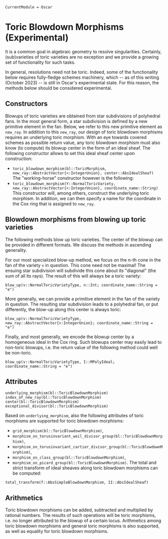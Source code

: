 ```@meta
CurrentModule = Oscar
```

# Toric Blowdown Morphisms (Experimental)

It is a common goal in algebraic geometry to resolve singularities. Certainly, (sub)varieties of
toric varieties are no exception and we provide a growing set of functionality for such tasks.

In general, resolutions need not be toric. Indeed, some of the functionality below requires
fully-fledge schemes machinery, which -- as of this writing (October 2023) -- is still in
Oscar's experimental state. For this reason, the methods below should be considered experimental.


## Constructors

Blowups of toric varieties are obtained from star subdivisions of polyhedral fans. In the most general form,
a star subdivision is defined by a new primitive element in the fan. Below, we refer to this new primitive
element as `new_ray`. In addition to this `new_ray`, our design of toric blowdown morphisms requires an
underlying toric morphism. With an eye towards covered schemes as possible return value, any toric blowdown
morphism must also know (to compute) its blowup center in the form of an ideal sheaf. The following constructor
allows to set this ideal sheaf center upon construction:
- `toric_blowdown_morphism(bl::ToricMorphism, new_ray::AbstractVector{<:IntegerUnion}, center::AbsIdealSheaf)`
The "working-horse" constructor however is the following:
- `toric_blowdown_morphism(Y::NormalToricVariety, new_ray::AbstractVector{<:IntegerUnion}, coordinate_name::String)`
This constructor will, among others, construct the underlying toric morphism. In addition, we can then specify
a name for the coordinate in the Cox ring that is assigned to `new_ray`.



## Blowdown morphisms from blowing up toric varieties

The following methods blow up toric varieties. The center of the blowup can be provided in different formats.
We discuss the methods in ascending generality.

For our most specialized blow-up method, we focus on the n-th cone in the fan of the variety `v` in question.
This cone need not be maximal! The ensuing star subdivision will subdivide this cone about its "diagonal"
(the sum of all its rays). The result of this will always be a toric variety:
```@docs
blow_up(v::NormalToricVarietyType, n::Int; coordinate_name::String = "e")
```
More generally, we can provide a primitive element in the fan of the variety in question. The resulting
star subdivision leads to a polyhedral fan, or put differently, the blow-up along this center is always toric:
```@docs
blow_up(v::NormalToricVarietyType, new_ray::AbstractVector{<:IntegerUnion}; coordinate_name::String = "e")
```
Finally, and most generally, we encode the blowup center by a homogeneous ideal in the Cox ring.
Such blowups center may easily lead to non-toric blowups, i.e. the return value of the following method
could well be non-toric.
```@docs
blow_up(v::NormalToricVarietyType, I::MPolyIdeal; coordinate_name::String = "e")
```


## Attributes

```@docs
underlying_morphism(bl::ToricBlowdownMorphism)
index_of_new_ray(bl::ToricBlowdownMorphism)
center(bl::ToricBlowdownMorphism)
exceptional_divisor(bl::ToricBlowdownMorphism)
```
Based on `underlying_morphism`, also the following attributes of toric morphisms are supported for toric
blowdown morphisms:
- `grid_morphism(bl::ToricBlowdownMorphism)`,
- `morphism_on_torusinvariant_weil_divisor_group(bl::ToricBlowdownMorphism)`,
- `morphism_on_torusinvariant_cartier_divisor_group(bl::ToricBlowdownMorphism)`,
- `morphism_on_class_group(bl::ToricBlowdownMorphism)`,
- `morphism_on_picard_group(bl::ToricBlowdownMorphism)`.
The total and strict transform of ideal sheaves along toric blowdown morphisms can be computed:
```@docs
total_transform(f::AbsSimpleBlowdownMorphism, II::AbsIdealSheaf)
```


## Arithmetics

Toric blowdown morphisms can be added, subtracted and multiplied by rational numbers. The results of such
operations will be toric morphisms, i.e. no longer attributed to the blowup of a certain locus. Arithmetics
among toric blowdown morphisms and general toric morphisms is also supported, as well as equality for toric
blowdown morphisms.
